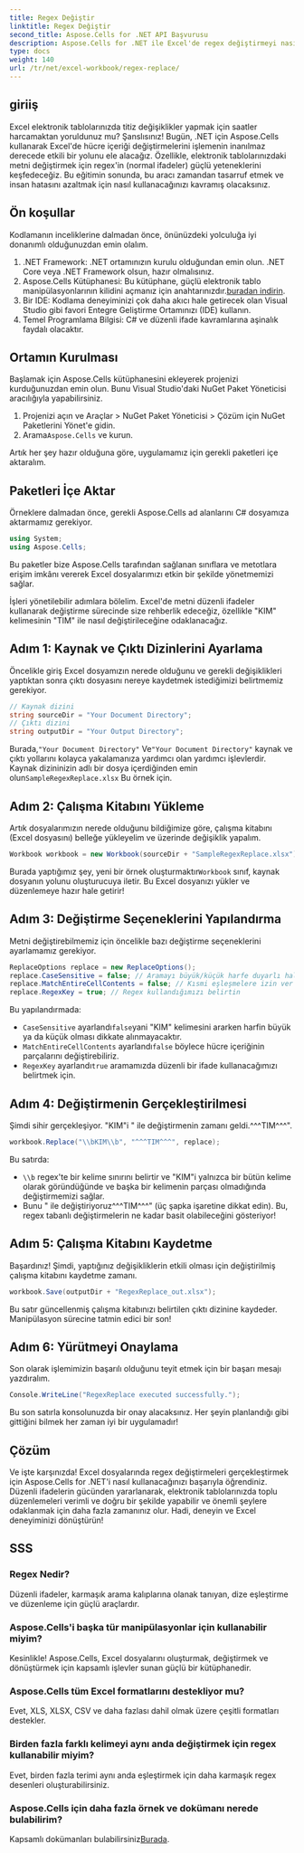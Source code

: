 ```yaml
---
title: Regex Değiştir
linktitle: Regex Değiştir
second_title: Aspose.Cells for .NET API Başvurusu
description: Aspose.Cells for .NET ile Excel'de regex değiştirmeyi nasıl verimli bir şekilde kullanacağınızı öğrenin. E-tablo görevlerinizde üretkenliği ve doğruluğu artırın.
type: docs
weight: 140
url: /tr/net/excel-workbook/regex-replace/
---
```

## giriiş

Excel elektronik tablolarınızda titiz değişiklikler yapmak için saatler harcamaktan yoruldunuz mu? Şanslısınız! Bugün, .NET için Aspose.Cells kullanarak Excel'de hücre içeriği değiştirmelerini işlemenin inanılmaz derecede etkili bir yolunu ele alacağız. Özellikle, elektronik tablolarınızdaki metni değiştirmek için regex'in (normal ifadeler) güçlü yeteneklerini keşfedeceğiz. Bu eğitimin sonunda, bu aracı zamandan tasarruf etmek ve insan hatasını azaltmak için nasıl kullanacağınızı kavramış olacaksınız.

## Ön koşullar

Kodlamanın inceliklerine dalmadan önce, önünüzdeki yolculuğa iyi donanımlı olduğunuzdan emin olalım.

1. .NET Framework: .NET ortamınızın kurulu olduğundan emin olun. .NET Core veya .NET Framework olsun, hazır olmalısınız.
2.  Aspose.Cells Kütüphanesi: Bu kütüphane, güçlü elektronik tablo manipülasyonlarının kilidini açmanız için anahtarınızdır.[buradan indirin](https://releases.aspose.com/cells/net/).
3. Bir IDE: Kodlama deneyiminizi çok daha akıcı hale getirecek olan Visual Studio gibi favori Entegre Geliştirme Ortamınızı (IDE) kullanın.
4. Temel Programlama Bilgisi: C# ve düzenli ifade kavramlarına aşinalık faydalı olacaktır.

## Ortamın Kurulması

Başlamak için Aspose.Cells kütüphanesini ekleyerek projenizi kurduğunuzdan emin olun. Bunu Visual Studio'daki NuGet Paket Yöneticisi aracılığıyla yapabilirsiniz.

1. Projenizi açın ve Araçlar > NuGet Paket Yöneticisi > Çözüm için NuGet Paketlerini Yönet'e gidin.
2.  Arama`Aspose.Cells` ve kurun.

Artık her şey hazır olduğuna göre, uygulamamız için gerekli paketleri içe aktaralım.

## Paketleri İçe Aktar

Örneklere dalmadan önce, gerekli Aspose.Cells ad alanlarını C# dosyamıza aktarmamız gerekiyor.

```csharp
using System;
using Aspose.Cells;
```

Bu paketler bize Aspose.Cells tarafından sağlanan sınıflara ve metotlara erişim imkânı vererek Excel dosyalarımızı etkin bir şekilde yönetmemizi sağlar.

İşleri yönetilebilir adımlara bölelim. Excel'de metni düzenli ifadeler kullanarak değiştirme sürecinde size rehberlik edeceğiz, özellikle "KIM" kelimesinin "TIM" ile nasıl değiştirileceğine odaklanacağız.

## Adım 1: Kaynak ve Çıktı Dizinlerini Ayarlama

Öncelikle giriş Excel dosyamızın nerede olduğunu ve gerekli değişiklikleri yaptıktan sonra çıktı dosyasını nereye kaydetmek istediğimizi belirtmemiz gerekiyor.

```csharp
// Kaynak dizini
string sourceDir = "Your Document Directory";
// Çıktı dizini
string outputDir = "Your Output Directory";
```

 Burada,`"Your Document Directory"` Ve`"Your Document Directory"` kaynak ve çıktı yollarını kolayca yakalamanıza yardımcı olan yardımcı işlevlerdir. Kaynak dizininizin adlı bir dosya içerdiğinden emin olun`SampleRegexReplace.xlsx` Bu örnek için.

## Adım 2: Çalışma Kitabını Yükleme

Artık dosyalarımızın nerede olduğunu bildiğimize göre, çalışma kitabını (Excel dosyasını) belleğe yükleyelim ve üzerinde değişiklik yapalım.

```csharp
Workbook workbook = new Workbook(sourceDir + "SampleRegexReplace.xlsx");
```

 Burada yaptığımız şey, yeni bir örnek oluşturmaktır`Workbook` sınıf, kaynak dosyanın yolunu oluşturucuya iletir. Bu Excel dosyanızı yükler ve düzenlemeye hazır hale getirir!

## Adım 3: Değiştirme Seçeneklerini Yapılandırma

Metni değiştirebilmemiz için öncelikle bazı değiştirme seçeneklerini ayarlamamız gerekiyor.

```csharp
ReplaceOptions replace = new ReplaceOptions();
replace.CaseSensitive = false; // Aramayı büyük/küçük harfe duyarlı hale getirin
replace.MatchEntireCellContents = false; // Kısmi eşleşmelere izin ver
replace.RegexKey = true; // Regex kullandığımızı belirtin
```

Bu yapılandırmada:
- `CaseSensitive` ayarlandı`false`yani "KIM" kelimesini ararken harfin büyük ya da küçük olması dikkate alınmayacaktır.
- `MatchEntireCellContents` ayarlandı`false` böylece hücre içeriğinin parçalarını değiştirebiliriz.
- `RegexKey` ayarlandı`true` aramamızda düzenli bir ifade kullanacağımızı belirtmek için.

## Adım 4: Değiştirmenin Gerçekleştirilmesi

Şimdi sihir gerçekleşiyor. "KIM"i " ile değiştirmenin zamanı geldi.^^^TIM^^^".

```csharp
workbook.Replace("\\bKIM\\b", "^^^TIM^^^", replace);
```

Bu satırda:
- `\\b` regex'te bir kelime sınırını belirtir ve "KIM"i yalnızca bir bütün kelime olarak göründüğünde ve başka bir kelimenin parçası olmadığında değiştirmemizi sağlar.
- Bunu " ile değiştiriyoruz^^^TIM^^^" (üç şapka işaretine dikkat edin). Bu, regex tabanlı değiştirmelerin ne kadar basit olabileceğini gösteriyor!

## Adım 5: Çalışma Kitabını Kaydetme

Başardınız! Şimdi, yaptığınız değişikliklerin etkili olması için değiştirilmiş çalışma kitabını kaydetme zamanı.

```csharp
workbook.Save(outputDir + "RegexReplace_out.xlsx");
```

Bu satır güncellenmiş çalışma kitabınızı belirtilen çıktı dizinine kaydeder. Manipülasyon sürecine tatmin edici bir son!

## Adım 6: Yürütmeyi Onaylama

Son olarak işlemimizin başarılı olduğunu teyit etmek için bir başarı mesajı yazdıralım.

```csharp
Console.WriteLine("RegexReplace executed successfully.");
```

Bu son satırla konsolunuzda bir onay alacaksınız. Her şeyin planlandığı gibi gittiğini bilmek her zaman iyi bir uygulamadır!

## Çözüm

Ve işte karşınızda! Excel dosyalarında regex değiştirmeleri gerçekleştirmek için Aspose.Cells for .NET'i nasıl kullanacağınızı başarıyla öğrendiniz. Düzenli ifadelerin gücünden yararlanarak, elektronik tablolarınızda toplu düzenlemeleri verimli ve doğru bir şekilde yapabilir ve önemli şeylere odaklanmak için daha fazla zamanınız olur. Hadi, deneyin ve Excel deneyiminizi dönüştürün!

## SSS 

### Regex Nedir?  
Düzenli ifadeler, karmaşık arama kalıplarına olanak tanıyan, dize eşleştirme ve düzenleme için güçlü araçlardır.

### Aspose.Cells'i başka tür manipülasyonlar için kullanabilir miyim?  
Kesinlikle! Aspose.Cells, Excel dosyalarını oluşturmak, değiştirmek ve dönüştürmek için kapsamlı işlevler sunan güçlü bir kütüphanedir.

### Aspose.Cells tüm Excel formatlarını destekliyor mu?  
Evet, XLS, XLSX, CSV ve daha fazlası dahil olmak üzere çeşitli formatları destekler.

### Birden fazla farklı kelimeyi aynı anda değiştirmek için regex kullanabilir miyim?  
Evet, birden fazla terimi aynı anda eşleştirmek için daha karmaşık regex desenleri oluşturabilirsiniz.

### Aspose.Cells için daha fazla örnek ve dokümanı nerede bulabilirim?  
 Kapsamlı dokümanları bulabilirsiniz[Burada](https://reference.aspose.com/cells/net/).